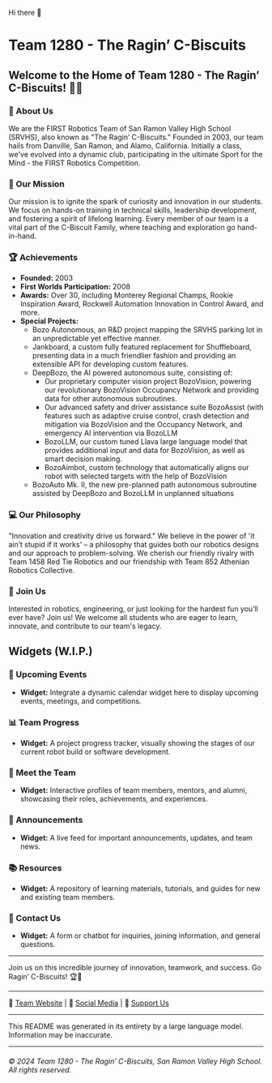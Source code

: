 Hi there 👋
# Team 1280 - The Ragin’ C-Biscuits

## Welcome to the Home of Team 1280 - The Ragin’ C-Biscuits! 🤖🚀

### 🏫 About Us
We are the FIRST Robotics Team of San Ramon Valley High School (SRVHS), also known as "The Ragin’ C-Biscuits." Founded in 2003, our team hails from Danville, San Ramon, and Alamo, California. Initially a class, we've evolved into a dynamic club, participating in the ultimate Sport for the Mind - the FIRST Robotics Competition.

### 🤖 Our Mission
Our mission is to ignite the spark of curiosity and innovation in our students. We focus on hands-on training in technical skills, leadership development, and fostering a spirit of lifelong learning. Every member of our team is a vital part of the C-Biscuit Family, where teaching and exploration go hand-in-hand.

### 🏆 Achievements
- **Founded:** 2003
- **First Worlds Participation:** 2008
- **Awards:** Over 30, including Monterey Regional Champs, Rookie Inspiration Award, Rockwell Automation Innovation in Control Award, and more.
- **Special Projects:**
  - Bozo Autonomous, an R&D project mapping the SRVHS parking lot in an unpredictable yet effective manner.
  - Jankboard, a custom fully featured replacement for Shuffleboard, presenting data in a much friendlier fashion and providing an extensible API for developing custom features.
  - DeepBozo, the AI powered autonomous suite, consisting of:
    - Our proprietary computer vision project BozoVision, powering our revolutionary BozoVision Occupancy Network and providing data for other autonomous subroutines.
    - Our advanced safety and driver assistance suite BozoAssist (with features such as adaptive cruise control, crash detection and mitigation via BozoVision and the Occupancy Network, and emergency AI intervention via BozoLLM
    - BozoLLM, our custom tuned Llava large language model that provides additional input and data for BozoVision, as well as smart decision making.  
    - BozoAimbot, custom technology that automatically aligns our robot with selected targets with the help of BozoVision
  - BozoAuto Mk. II, the new pre-planned path autonomous subroutine assisted by DeepBozo and BozoLLM in unplanned situations

### 💻 Our Philosophy
"Innovation and creativity drive us forward." We believe in the power of 'it ain’t stupid if it works' – a philosophy that guides both our robotics designs and our approach to problem-solving. We cherish our friendly rivalry with Team 1458 Red Tie Robotics and our friendship with Team 852 Athenian Robotics Collective.

### 👥 Join Us
Interested in robotics, engineering, or just looking for the hardest fun you’ll ever have? Join us! We welcome all students who are eager to learn, innovate, and contribute to our team's legacy.

## Widgets (W.I.P.)

### 📅 Upcoming Events
- **Widget:** Integrate a dynamic calendar widget here to display upcoming events, meetings, and competitions.

### 📊 Team Progress
- **Widget:** A project progress tracker, visually showing the stages of our current robot build or software development.

### 🤝 Meet the Team
- **Widget:** Interactive profiles of team members, mentors, and alumni, showcasing their roles, achievements, and experiences.

### 📢 Announcements
- **Widget:** A live feed for important announcements, updates, and team news.

### 📚 Resources
- **Widget:** A repository of learning materials, tutorials, and guides for new and existing team members.

### 💬 Contact Us
- **Widget:** A form or chatbot for inquiries, joining information, and general questions.

---

Join us on this incredible journey of innovation, teamwork, and success. Go Ragin’ C-Biscuits! 🏆🎉

---

🔗 [Team Website](#) | 🔗 [Social Media](#) | 🔗 [Support Us](#)

---

This README was generated in its entirety by a large language model. Information may be inaccurate.  

---

###### © 2024 Team 1280 - The Ragin’ C-Biscuits, San Ramon Valley High School. All rights reserved.
